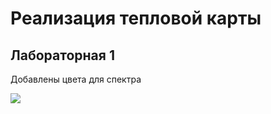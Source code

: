 # Реализация тепловой карты
## Лабораторная 1

Добавлены цвета для спектра

![](https://github.com/MargQ/visual_prog/tree/master/Screenshots/1.png)
